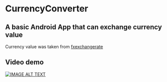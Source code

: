 # CurrencyConverter
## A basic Android App that can exchange currency value
Currency value was taken from [fxexchangerate](fxexchangerate.com)
## Video demo
[![IMAGE ALT TEXT](http://img.youtube.com/vi/-zSlvD2jHy0/0.jpg)](http://www.youtube.com/watch?v=-zSlvD2jHy0  "Currency Converter Demo")

